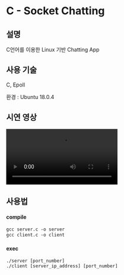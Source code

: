 # C - Socket Chatting



## 설명

C언어를 이용한 Linux 기반 Chatting App



## 사용 기술

C, Epoll

환경 : Ubuntu 18.0.4



## 시연 영상

<video src="result.mp4"></video>



## 사용법

#### compile

```ps
gcc server.c -o server
gcc client.c -o client

```

#### exec

```pseudocode
./server [port_number]
./client [server_ip_address] [port_number]
```



